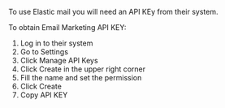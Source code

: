 To use Elastic mail you will need an API KEy from their system.

To obtain Email Marketing API KEY: 

1. Log in to their system
2. Go to Settings
3. Click Manage API Keys
4. Click Create in the upper right corner
5. Fill the name and set the permission
6. Click Create
7. Copy API KEY
